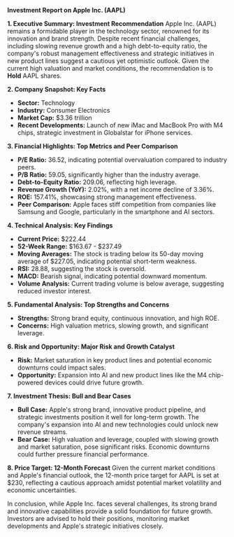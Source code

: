 **Investment Report on Apple Inc. (AAPL)**

**1. Executive Summary: Investment Recommendation**
Apple Inc. (AAPL) remains a formidable player in the technology sector, renowned for its innovation and brand strength. Despite recent financial challenges, including slowing revenue growth and a high debt-to-equity ratio, the company's robust management effectiveness and strategic initiatives in new product lines suggest a cautious yet optimistic outlook. Given the current high valuation and market conditions, the recommendation is to **Hold** AAPL shares.

**2. Company Snapshot: Key Facts**
- **Sector:** Technology
- **Industry:** Consumer Electronics
- **Market Cap:** $3.36 trillion
- **Recent Developments:** Launch of new iMac and MacBook Pro with M4 chips, strategic investment in Globalstar for iPhone services.

**3. Financial Highlights: Top Metrics and Peer Comparison**
- **P/E Ratio:** 36.52, indicating potential overvaluation compared to industry peers.
- **P/B Ratio:** 59.05, significantly higher than the industry average.
- **Debt-to-Equity Ratio:** 209.06, reflecting high leverage.
- **Revenue Growth (YoY):** 2.02%, with a net income decline of 3.36%.
- **ROE:** 157.41%, showcasing strong management effectiveness.
- **Peer Comparison:** Apple faces stiff competition from companies like Samsung and Google, particularly in the smartphone and AI sectors.

**4. Technical Analysis: Key Findings**
- **Current Price:** $222.44
- **52-Week Range:** $163.67 - $237.49
- **Moving Averages:** The stock is trading below its 50-day moving average of $227.05, indicating potential short-term weakness.
- **RSI:** 28.88, suggesting the stock is oversold.
- **MACD:** Bearish signal, indicating potential downward momentum.
- **Volume Analysis:** Current trading volume is below average, suggesting reduced investor interest.

**5. Fundamental Analysis: Top Strengths and Concerns**
- **Strengths:** Strong brand equity, continuous innovation, and high ROE.
- **Concerns:** High valuation metrics, slowing growth, and significant leverage.

**6. Risk and Opportunity: Major Risk and Growth Catalyst**
- **Risk:** Market saturation in key product lines and potential economic downturns could impact sales.
- **Opportunity:** Expansion into AI and new product lines like the M4 chip-powered devices could drive future growth.

**7. Investment Thesis: Bull and Bear Cases**
- **Bull Case:** Apple's strong brand, innovative product pipeline, and strategic investments position it well for long-term growth. The company's expansion into AI and new technologies could unlock new revenue streams.
- **Bear Case:** High valuation and leverage, coupled with slowing growth and market saturation, pose significant risks. Economic downturns could further pressure financial performance.

**8. Price Target: 12-Month Forecast**
Given the current market conditions and Apple's financial outlook, the 12-month price target for AAPL is set at $230, reflecting a cautious approach amidst potential market volatility and economic uncertainties.

In conclusion, while Apple Inc. faces several challenges, its strong brand and innovative capabilities provide a solid foundation for future growth. Investors are advised to hold their positions, monitoring market developments and Apple's strategic initiatives closely.